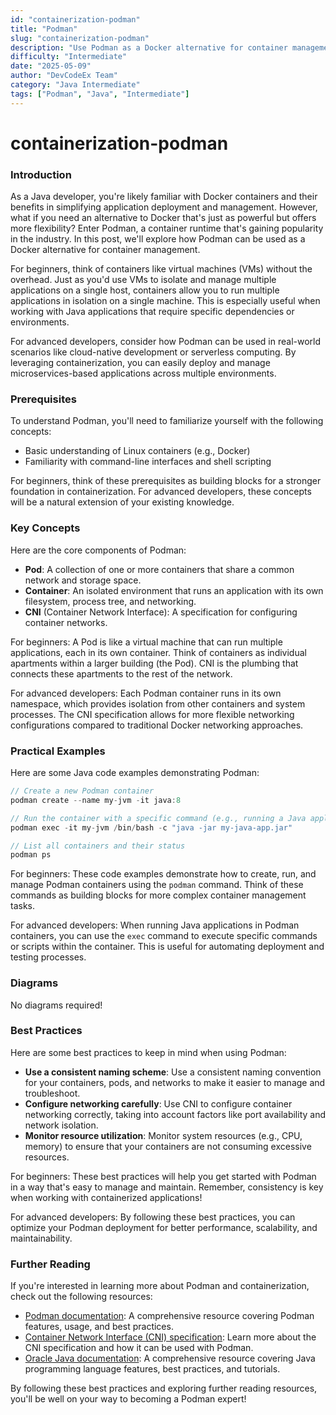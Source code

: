 ```yaml
---
id: "containerization-podman"
title: "Podman"
slug: "containerization-podman"
description: "Use Podman as a Docker alternative for container management."
difficulty: "Intermediate"
date: "2025-05-09"
author: "DevCodeEx Team"
category: "Java Intermediate"
tags: ["Podman", "Java", "Intermediate"]
---
```


**containerization-podman**
================================

### Introduction
As a Java developer, you're likely familiar with Docker containers and their benefits in simplifying application deployment and management. However, what if you need an alternative to Docker that's just as powerful but offers more flexibility? Enter Podman, a container runtime that's gaining popularity in the industry. In this post, we'll explore how Podman can be used as a Docker alternative for container management.

For beginners, think of containers like virtual machines (VMs) without the overhead. Just as you'd use VMs to isolate and manage multiple applications on a single host, containers allow you to run multiple applications in isolation on a single machine. This is especially useful when working with Java applications that require specific dependencies or environments.

For advanced developers, consider how Podman can be used in real-world scenarios like cloud-native development or serverless computing. By leveraging containerization, you can easily deploy and manage microservices-based applications across multiple environments.

### Prerequisites
To understand Podman, you'll need to familiarize yourself with the following concepts:

* Basic understanding of Linux containers (e.g., Docker)
* Familiarity with command-line interfaces and shell scripting

For beginners, think of these prerequisites as building blocks for a stronger foundation in containerization. For advanced developers, these concepts will be a natural extension of your existing knowledge.

### Key Concepts
Here are the core components of Podman:

* **Pod**: A collection of one or more containers that share a common network and storage space.
* **Container**: An isolated environment that runs an application with its own filesystem, process tree, and networking.
* **CNI** (Container Network Interface): A specification for configuring container networks.

For beginners:
A Pod is like a virtual machine that can run multiple applications, each in its own container. Think of containers as individual apartments within a larger building (the Pod). CNI is the plumbing that connects these apartments to the rest of the network.

For advanced developers:
Each Podman container runs in its own namespace, which provides isolation from other containers and system processes. The CNI specification allows for more flexible networking configurations compared to traditional Docker networking approaches.

### Practical Examples
Here are some Java code examples demonstrating Podman:

```java
// Create a new Podman container
podman create --name my-jvm -it java:8

// Run the container with a specific command (e.g., running a Java application)
podman exec -it my-jvm /bin/bash -c "java -jar my-java-app.jar"

// List all containers and their status
podman ps
```

For beginners:
These code examples demonstrate how to create, run, and manage Podman containers using the `podman` command. Think of these commands as building blocks for more complex container management tasks.

For advanced developers:
When running Java applications in Podman containers, you can use the `exec` command to execute specific commands or scripts within the container. This is useful for automating deployment and testing processes.

### Diagrams
No diagrams required!

### Best Practices
Here are some best practices to keep in mind when using Podman:

* **Use a consistent naming scheme**: Use a consistent naming convention for your containers, pods, and networks to make it easier to manage and troubleshoot.
* **Configure networking carefully**: Use CNI to configure container networking correctly, taking into account factors like port availability and network isolation.
* **Monitor resource utilization**: Monitor system resources (e.g., CPU, memory) to ensure that your containers are not consuming excessive resources.

For beginners:
These best practices will help you get started with Podman in a way that's easy to manage and maintain. Remember, consistency is key when working with containerized applications!

For advanced developers:
By following these best practices, you can optimize your Podman deployment for better performance, scalability, and maintainability.

### Further Reading
If you're interested in learning more about Podman and containerization, check out the following resources:

* [Podman documentation](https://podman.io/): A comprehensive resource covering Podman features, usage, and best practices.
* [Container Network Interface (CNI) specification](https://github.com/containernetworking/cni): Learn more about the CNI specification and how it can be used with Podman.
* [Oracle Java documentation](https://docs.oracle.com/javase/8/docs/technotes/guides/language/index.html): A comprehensive resource covering Java programming language features, best practices, and tutorials.

By following these best practices and exploring further reading resources, you'll be well on your way to becoming a Podman expert!